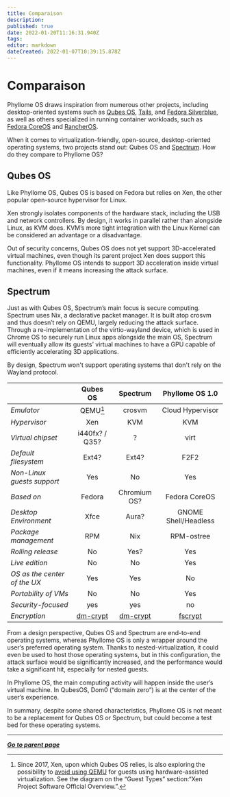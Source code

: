 ```yaml
---
title: Comparaison
description: 
published: true
date: 2022-01-20T11:16:31.940Z
tags: 
editor: markdown
dateCreated: 2022-01-07T10:39:15.878Z
---
```


# Comparaison

Phyllome OS draws inspiration from numerous other projects, including desktop-oriented systems such as [Qubes OS](https://www.qubes-os.org/), [Tails](https://tails.boum.org/), and [Fedora Silverblue](https://silverblue.fedoraproject.org/), as well as others specialized in running container workloads, such as [Fedora CoreOS](https://silverblue.fedoraproject.org/) and [RancherOS](https://rancher.com/).

When it comes to virtualization-friendly, open-source, desktop-oriented operating systems, two projects stand out: Qubes OS and [Spectrum](https://spectrum-os.org/). How do they compare to Phyllome OS?

## Qubes OS

Like Phyllome OS, Qubes OS is based on Fedora but relies on Xen, the other popular open-source hypervisor for Linux. 

Xen strongly isolates components of the hardware stack, including the USB and network controllers. By design, it works in parallel rather than alongside Linux, as KVM does. KVM’s more tight integration with the Linux Kernel can be considered an advantage or a disadvantage.

Out of security concerns, Qubes OS does not yet support 3D-accelerated virtual machines, even though its parent project Xen does support this functionality. Phyllome OS intends to support 3D acceleration inside virtual machines, even if it means increasing the attack surface.

## Spectrum

Just as with Qubes OS, Spectrum’s main focus is secure computing. Spectrum uses Nix, a declarative packet manager. It is built atop crosvm and thus doesn’t rely on QEMU, largely reducing the attack surface. Through a re-implementation of the virtio-wayland device, which is used in Chrome OS to securely run Linux apps alongside the main OS, Spectrum will eventually allow its guests’ virtual machines to have a GPU capable of efficiently accelerating 3D applications.

By design, Spectrum won't support operating systems that don't rely on the Wayland protocol.

|  | Qubes OS | Spectrum | Phyllome OS 1.0 | 
| :- | :-: | :-: | :-: |
| *Emulator* | QEMU[^1] | crosvm | Cloud Hypervisor |
| *Hypervisor* | Xen | KVM | KVM |
| *Virtual chipset* | i440fx? / Q35? | ? | virt |
| *Default filesystem* | Ext4? | Ext4? | F2F2 |
| *Non-Linux guests support* | Yes | No | Yes |
| *Based on* | Fedora | Chromium OS? | Fedora CoreOS |
| *Desktop Environment* | Xfce | Aura? | GNOME Shell/Headless|
| *Package management* | RPM | Nix | RPM-ostree |
| *Rolling release* | No | Yes? | Yes |
| *Live edition* | No | No | Yes |
| *OS as the center of the UX* | Yes | Yes | No |
| *Portability of VMs* | No | No | Yes |
| *Security-focused* | yes | yes | no |
| *Encryption* | [dm-crypt](https://www.kernel.org/doc/html/latest/admin-guide/device-mapper/dm-crypt.html) | [dm-crypt](https://www.kernel.org/doc/html/latest/admin-guide/device-mapper/dm-crypt.html) | [fscrypt](https://www.kernel.org/doc/html/v4.18/filesystems/fscrypt.html) |


[^1]: Since 2017, Xen, upon which Qubes OS relies, is also exploring the possibility to [avoid using QEMU](https://wiki.xenproject.org/wiki/Xen_Project_Software_Overview#Guest_Types) for guests using hardware-assisted virtualization. See the diagram on the “Guest Types” section:“Xen Project Software Official Overview.”.

From a design perspective, Qubes OS and Spectrum are end-to-end operating systems, whereas Phyllome OS is only a wrapper around the user’s preferred operating system. Thanks to nested-virtualization, it could even be used to host those operating systems, but in this configuration, the attack surface would be significantly increased, and the performance would take a significant hit, especially for nested guests.

In Phyllome OS, the main computing activity will happen inside the user’s virtual machine. In QubesOS, Dom0 (“domain zero”) is at the center of the user’s experience. 

In summary, despite some shared characteristics, Phyllome OS is not meant to be a replacement for Qubes OS or Spectrum, but could become a test bed for these operating systems.

---

*[**Go to parent page**](/phyllomeos/)*